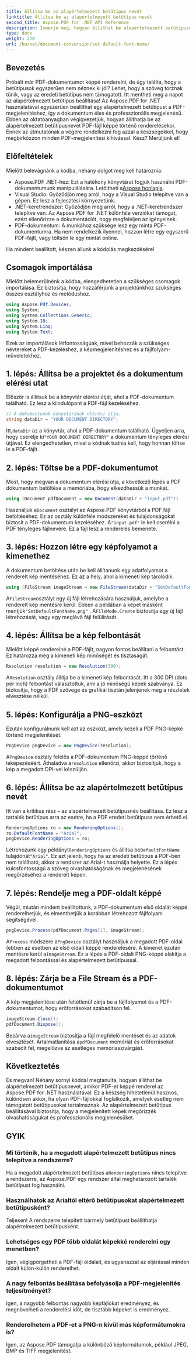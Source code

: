 ```yaml
---
title: Állítsa be az alapértelmezett betűtípus nevét
linktitle: Állítsa be az alapértelmezett betűtípus nevét
second_title: Aspose.PDF for .NET API Reference
description: Ismerje meg, hogyan állíthat be alapértelmezett betűtípusnevet PDF-fájlok képekké történő renderelésekor az Aspose.PDF for .NET használatával. Ez az útmutató tartalmazza az előfeltételeket, a lépésenkénti utasításokat és a GYIK-et.
type: docs
weight: 270
url: /hu/net/document-conversion/set-default-font-name/
---
```

## Bevezetés

Próbált már PDF-dokumentumot képpé renderelni, de úgy találta, hogy a betűtípusok egyszerűen nem néznek ki jól? Lehet, hogy a szöveg torznak tűnik, vagy az eredeti betűtípus nem támogatott. Itt mentheti meg a napot az alapértelmezett betűtípus beállítása! Az Aspose.PDF for .NET használatával egyszerűen beállíthat egy alapértelmezett betűtípust a PDF-megjelenítéshez, így a dokumentum éles és professzionális megjelenésű. Ebben az oktatóanyagban végigvezetjük, hogyan állíthatja be az alapértelmezett betűtípusnevet PDF-fájl képpé történő renderelésekor. Ennek az útmutatónak a végére rendelkezni fog azzal a készségekkel, hogy megbirkózzon minden PDF-megjelenítési kihívással. Kész? Merüljünk el!

## Előfeltételek

Mielőtt belevágnánk a kódba, néhány dolgot meg kell határoznia:

- Aspose.PDF .NET-hez: Ezt a hatékony könyvtárat fogjuk használni PDF-dokumentumunk manipulálására. Letöltheti a[Aspose honlapja](https://releases.aspose.com/pdf/net/).
- Visual Studio: Győződjön meg arról, hogy a Visual Studio telepítve van a gépen. Ez lesz a fejlesztési környezetünk.
- .NET-keretrendszer: Győződjön meg arról, hogy a .NET-keretrendszer telepítve van. Az Aspose.PDF for .NET különféle verziókat támogat, ezért ellenőrizze a dokumentációt, hogy megfeleljen az igényeinek.
- PDF-dokumentum: A munkához szüksége lesz egy minta PDF-dokumentumra. Ha nem rendelkezik ilyennel, hozzon létre egy egyszerű PDF-fájlt, vagy töltsön le egy mintát online.

Ha mindent beállított, készen állunk a kódolás megkezdésére!

## Csomagok importálása

Mielőtt belemerülnénk a kódba, elengedhetetlen a szükséges csomagok importálása. Ez biztosítja, hogy hozzáférjünk a projektünkhöz szükséges összes osztályhoz és metódushoz.

```csharp
using Aspose.Pdf.Devices;
using System;
using System.Collections.Generic;
using System.IO;
using System.Linq;
using System.Text;
```

Ezek az importálások létfontosságúak, mivel behozzák a szükséges névtereket a PDF-kezeléshez, a képmegjelenítéshez és a fájlfolyam-műveletekhez.

## 1. lépés: Állítsa be a projektet és a dokumentum elérési utat

Először is állítsuk be a könyvtár elérési útját, ahol a PDF-dokumentum található. Ez lesz a kiindulópont a PDF-fájl kezeléséhez.

```csharp
// A dokumentumok könyvtárának elérési útja.
string dataDir = "YOUR DOCUMENT DIRECTORY";
```
 Itt,`dataDir` az a könyvtár, ahol a PDF-dokumentum található. Ügyeljen arra, hogy cserélje ki`"YOUR DOCUMENT DIRECTORY"` a dokumentum tényleges elérési útjával. Ez elengedhetetlen, mivel a kódnak tudnia kell, hogy honnan töltse le a PDF-fájlt.

## 2. lépés: Töltse be a PDF-dokumentumot

Most, hogy megvan a dokumentum elérési útja, a következő lépés a PDF dokumentum betöltése a memóriába, hogy elkezdhessük a munkát.

```csharp
using (Document pdfDocument = new Document(dataDir + "input.pdf"))
```
 Használjuk a`Document` osztályt az Aspose.PDF könyvtárból a PDF fájl betöltéséhez. Ez az osztály különféle módszereket és tulajdonságokat biztosít a PDF-dokumentum kezeléséhez. A`"input.pdf"` le kell cserélni a PDF tényleges fájlnevére. Ez a fájl lesz a renderelés bemenete.

## 3. lépés: Hozzon létre egy képfolyamot a kimenethez

A dokumentum betöltése után be kell állítanunk egy adatfolyamot a renderelt kép mentéséhez. Ez az a hely, ahol a kimeneti kép tárolódik.

```csharp
using (FileStream imageStream = new FileStream(dataDir + "SetDefaultFontName.png", FileMode.Create))
```
 A`FileStream`osztályt egy új fájl létrehozására használjuk, amelybe a renderelt kép mentésre kerül. Ebben a példában a képet másként mentjük`"SetDefaultFontName.png"` . A`FileMode.Create` biztosítja egy új fájl létrehozását, vagy egy meglévő fájl felülírását.

## 4. lépés: Állítsa be a kép felbontását

Mielőtt képpé renderelné a PDF-fájlt, nagyon fontos beállítani a felbontást. Ez határozza meg a kimeneti kép minőségét és tisztaságát.

```csharp
Resolution resolution = new Resolution(300);
```
 A`Resolution` osztály állítja be a kimeneti kép felbontását. Itt a 300 DPI (dots per inch) felbontást választottuk, ami a jó minőségű képek szabványa. Ez biztosítja, hogy a PDF szövege és grafikái tisztán jelenjenek meg a részletek elvesztése nélkül.

## 5. lépés: Konfigurálja a PNG-eszközt

Ezután konfigurálnunk kell azt az eszközt, amely kezeli a PDF PNG-képké történő megjelenítését.

```csharp
PngDevice pngDevice = new PngDevice(resolution);
```
 A`PngDevice` osztály felelős a PDF-dokumentum PNG-képpé történő leképezéséért. Áthaladva a`resolution` ellenőrzi, akkor biztosítjuk, hogy a kép a megadott DPI-vel készüljön.

## 6. lépés: Állítsa be az alapértelmezett betűtípus nevét

Itt van a kritikus rész – az alapértelmezett betűtípusnév beállítása. Ez lesz a tartalék betűtípus arra az esetre, ha a PDF eredeti betűtípusa nem érhető el.

```csharp
RenderingOptions ro = new RenderingOptions();
ro.DefaultFontName = "Arial";
pngDevice.RenderingOptions = ro;
```
 Létrehozunk egy példányt`RenderingOptions` és állítsa be`DefaultFontName` tulajdonát`"Arial"`. Ez azt jelenti, hogy ha az eredeti betűtípus a PDF-ben nem található, akkor a rendszer az Arial-t használja helyette. Ez a lépés kulcsfontosságú a szöveg olvashatóságának és megjelenésének megőrzéséhez a renderelt képen.

## 7. lépés: Rendelje meg a PDF-oldalt képpé

Végül, miután mindent beállítottunk, a PDF-dokumentum első oldalát képpé renderelhetjük, és elmenthetjük a korábban létrehozott fájlfolyam segítségével.

```csharp
pngDevice.Process(pdfDocument.Pages[1], imageStream);
```
 A`Process` módszere a`PngDevice` osztályt használjuk a megadott PDF-oldal (ebben az esetben az első oldal) képpé renderelésére. A kimenet ezután mentésre kerül a`imageStream`. Ez a lépés a PDF-oldalt PNG-képpé alakítja a megadott felbontással és alapértelmezett betűtípussal.

## 8. lépés: Zárja be a File Stream és a PDF-dokumentumot

A kép megjelenítése után feltétlenül zárja be a fájlfolyamot és a PDF-dokumentumot, hogy erőforrásokat szabadítson fel.

```csharp
imageStream.Close();
pdfDocument.Dispose();
```
Bezárva a`imageStream` biztosítja a fájl megfelelő mentését és az adatok elvesztését. Ártalmatlanítása a`pdfDocument` memóriát és erőforrásokat szabadít fel, megelőzve az esetleges memóriaszivárgást.

## Következtetés

És megvan! Néhány sornyi kóddal megtanulta, hogyan állíthat be alapértelmezett betűtípusnevet, amikor PDF-et képpé renderel az Aspose.PDF for .NET használatával. Ez a készség hihetetlenül hasznos, különösen akkor, ha olyan PDF-fájlokkal foglalkozik, amelyek esetleg nem támogatott betűtípusokat tartalmaznak. Az alapértelmezett betűtípus beállításával biztosítja, hogy a megjelenített képek megőrizzék olvashatóságukat és professzionális megjelenésüket.

## GYIK

### Mi történik, ha a megadott alapértelmezett betűtípus nincs telepítve a rendszerre?
 Ha a megadott alapértelmezett betűtípus a`RenderingOptions` nincs telepítve a rendszerre, az Aspose.PDF egy rendszer által meghatározott tartalék betűtípust fog használni.

### Használhatok az Arialtól eltérő betűtípusokat alapértelmezett betűtípusként?
Teljesen! A rendszerre telepített bármely betűtípust beállíthatja alapértelmezett betűtípusként.

### Lehetséges egy PDF több oldalát képekké renderelni egy menetben?
Igen, végigpörgetheti a PDF-fájl oldalait, és ugyanazzal az eljárással minden oldalt külön-külön renderelhet.

### A nagy felbontás beállítása befolyásolja a PDF-megjelenítés teljesítményét?
Igen, a nagyobb felbontás nagyobb képfájlokat eredményez, és megnövelheti a renderelési időt, de tisztább képeket is eredményez.

### Renderelhetem a PDF-et a PNG-n kívül más képformátumokra is?
Igen, az Aspose.PDF támogatja a különböző képformátumok, például JPEG, BMP és TIFF megjelenítést.